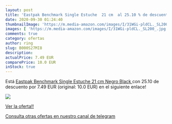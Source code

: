 ```yaml
---
layout: post
title: 'Eastpak Benchmark Single Estuche  21 cm  al 25.10 % de descuento'
date: 2020-09-30 01:24:40
thumbnailImage: 'https://m.media-amazon.com/images/I/31WGi-pldCL._SL200_.jpg'
images: [ 'https://m.media-amazon.com/images/I/31WGi-pldCL._SL200_.jpg' ]
comments: true
category: ofertas
author: ring
slug: B000S27MI8
description:
actualPrice: 7.49 EUR
comparePrice: 10.0 EUR
inStock: true
---
```


Está [Eastpak Benchmark Single Estuche  21 cm  Negro  Black ](https://www.amazon.com/dp/B000S27MI8/?tag=redken08-20) con 25.10 de descuento por 7.49 EUR (original: 10.0 EUR) en el siguiente enlace!

[![](https://m.media-amazon.com/images/I/31WGi-pldCL._SL200_.jpg)](https://www.amazon.com/dp/B000S27MI8/?tag=redken08-20)

[Ver la oferta!!](https://www.amazon.com/dp/B000S27MI8/?tag=redken08-20)

[Consulta otras ofertas en nuestro canal de telegram](https://t.me/s/ofertas25)
